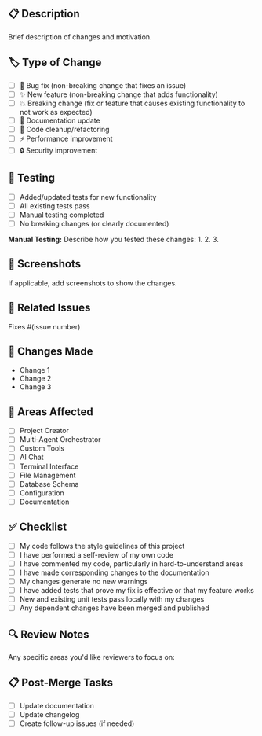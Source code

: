 ## 📋 Description
Brief description of changes and motivation.

## 🏷️ Type of Change
- [ ] 🐛 Bug fix (non-breaking change that fixes an issue)
- [ ] ✨ New feature (non-breaking change that adds functionality)
- [ ] 💥 Breaking change (fix or feature that causes existing functionality to not work as expected)
- [ ] 📖 Documentation update
- [ ] 🧹 Code cleanup/refactoring
- [ ] ⚡ Performance improvement
- [ ] 🔒 Security improvement

## 🧪 Testing
- [ ] Added/updated tests for new functionality
- [ ] All existing tests pass
- [ ] Manual testing completed
- [ ] No breaking changes (or clearly documented)

**Manual Testing:**
Describe how you tested these changes:
1. 
2. 
3. 

## 📸 Screenshots
If applicable, add screenshots to show the changes.

## 🔄 Related Issues
Fixes #(issue number)

## 📝 Changes Made
- Change 1
- Change 2
- Change 3

## 🎯 Areas Affected
- [ ] Project Creator
- [ ] Multi-Agent Orchestrator
- [ ] Custom Tools
- [ ] AI Chat
- [ ] Terminal Interface
- [ ] File Management
- [ ] Database Schema
- [ ] Configuration
- [ ] Documentation

## ✅ Checklist
- [ ] My code follows the style guidelines of this project
- [ ] I have performed a self-review of my own code
- [ ] I have commented my code, particularly in hard-to-understand areas
- [ ] I have made corresponding changes to the documentation
- [ ] My changes generate no new warnings
- [ ] I have added tests that prove my fix is effective or that my feature works
- [ ] New and existing unit tests pass locally with my changes
- [ ] Any dependent changes have been merged and published

## 🔍 Review Notes
Any specific areas you'd like reviewers to focus on:

## 📋 Post-Merge Tasks
- [ ] Update documentation
- [ ] Update changelog
- [ ] Create follow-up issues (if needed)
